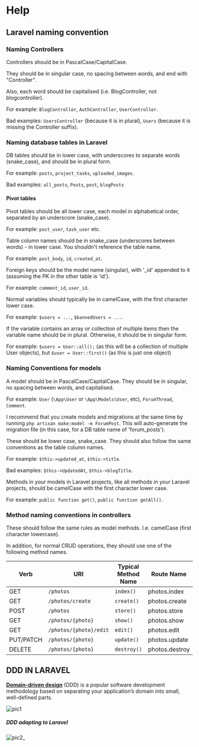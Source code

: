 # Help

## Laravel naming convention


### Naming Controllers

Controllers should be in PascalCase/CapitalCase.

They should be in singular case, no spacing between words, and end with "Controller".

Also, each word should be capitalised (i.e. BlogController, not blogcontroller).

For example: `BlogController`, `AuthController`, `UserController`.

Bad examples: `UsersController` (because it is in plural), `Users` (because it is missing the Controller suffix).


### Naming database tables in Laravel

DB tables should be in lower case, with underscores to separate words (snake_case), and should be in plural form.

For example: `posts`, `project_tasks`, `uploaded_images`.

Bad examples: `all_posts`, `Posts`, `post`, `blogPosts`

#### Pivot tables

Pivot tables should be all lower case, each model in alphabetical order, separated by an underscore (snake_case).

For example: `post_user`, `task_user` etc.

Table column names should be in snake_case (underscores between words) - in lower case. You shouldn't reference the table name.

For example: `post_body`, `id`, `created_at`.

Foreign keys should be the model name (singular), with '\_id' appended to it (assuming the PK in the other table is 'id').

For example: `comment_id`, `user_id`.

Normal variables should typically be in camelCase, with the first character lower case.

For example: `$users = ...`, `$bannedUsers = ...`.

If the variable contains an array or collection of multiple items then the variable name should be in plural. Otherwise, it should be in singular form.

For example: `$users = User::all();` (as this will be a collection of multiple User objects), but `$user = User::first()` (as this is just one object)


### Naming Conventions for models

A model should be in PascalCase/CapitalCase. They should be in singular, no spacing between words, and capitalised.

For example: `User` (`\App\User` or `\App\Models\User`, etc), `ForumThread`, `Comment`.

I recommend that you create models and migrations at the same time by running `php artisan make:model -m ForumPost`. This will auto-generate the migration file (in this case, for a DB table name of 'forum_posts').

These should be lower case, snake_case. They should also follow the same conventions as the table column names.

For example: `$this->updated_at`, `$this->title`.

Bad examples: `$this->UpdatedAt`, `$this->blogTitle`.

Methods in your models in Laravel projects, like all methods in your Laravel projects, should be camelCase with the first character lower case.

For example: `public function get()`, `public function getAll()`.

### Method naming conventions in controllers

These should follow the same rules as model methods. I.e. camelCase (first character lowercase).

In addition, for normal CRUD operations, they should use one of the following method names.

| Verb      | URI                    | Typical Method Name | Route Name     |
| --------- | ---------------------- | ------------------- | -------------- |
| GET       | `/photos`              | `index()`           | photos.index   |
| GET       | `/photos/create`       | `create()`          | photos.create  |
| POST      | `/photos`              | `store()`           | photos.store   |
| GET       | `/photos/{photo}`      | `show()`            | photos.show    |
| GET       | `/photos/{photo}/edit` | `edit()`            | photos.edit    |
| PUT/PATCH | `/photos/{photo}`      | `update()`          | photos.update  |
| DELETE    | `/photos/{photo}`      | `destroy()`         | photos.destroy |


## DDD IN LARAVEL

[**Domain-driven design**](https://growthbranch.gumroad.com/l/jretq) (DDD) is a popular software development methodology based on separating your application’s domain into small, well-defined parts.


![pic1](https://github.com/rivara/Help/assets/3527499/140b6412-1595-4c37-93d1-2004ad8bfc5e)
<br>
<h5>DDD adapting to Laravel</h5>


![pic2_](https://github.com/rivara/Help/assets/3527499/18f9b5f4-872e-455c-a773-a3dd863058ed)





